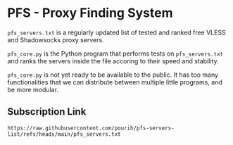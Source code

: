 # PFS - Proxy Finding System

`pfs_servers.txt` is a regularly updated list of tested and ranked free VLESS and Shadowsocks proxy servers.

`pfs_core.py` is the Python program that performs tests on `pfs_servers.txt` and ranks the servers inside the file accoring to their speed and stability. 

`pfs_core.py` is not yet ready to be available to the public. It has too many functionalities that we can distribute between multiple little programs, and be more modular. 

## Subscription Link

`https://raw.githubusercontent.com/pourih/pfs-servers-list/refs/heads/main/pfs_servers.txt`

